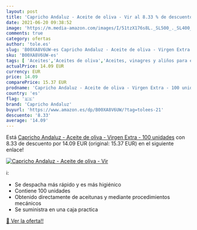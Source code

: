 ```yaml
---
layout: post
title: 'Capricho Andaluz - Aceite de oliva - Vir al 8.33 % de descuento'
date: 2021-06-20 09:38:52
image: 'https://m.media-amazon.com/images/I/51tzX176s8L._SL500_._SL400_.jpg'
comments: true
category: ofertas
author: 'tole.es'
slug: 'B00XA8V6UW-es Capricho Andaluz - Aceite de oliva - Virgen Extra - 100...'
sku: 'B00XA8V6UW-es'
tags: [ 'Aceites','Aceites de oliva','Aceites, vinagres y aliños para ensalada','Alimentación y bebidas','aceite','capricho andaluz','de','extra','oliva','virgen', ]
actualPrice: 14.09 EUR
currency: EUR
price: 14.09
comparePrice: 15.37 EUR
prodname: 'Capricho Andaluz - Aceite de oliva - Virgen Extra - 100 unidades'
country: 'es'
flag: '🇪🇸'
brand: 'Capricho Andaluz'
buyurl: 'https://www.amazon.es/dp/B00XA8V6UW/?tag=tolees-21'
descuento: '8.33'
average: '14.09'
---
```


Está [Capricho Andaluz - Aceite de oliva - Virgen Extra - 100 unidades](https://www.amazon.es/dp/B00XA8V6UW/?tag=tolees-21) con 8.33 de descuento por 14.09 EUR (original: 15.37 EUR) en el siguiente enlace!

[![Capricho Andaluz - Aceite de oliva - Vir](https://m.media-amazon.com/images/I/51tzX176s8L._SL500_._SL400_.jpg)](https://www.amazon.es/dp/B00XA8V6UW/?tag=tolees-21)

ℹ️:

- Se despacha más rápido y es más higiénico
- Contiene 100 unidades
- Obtenido directamente de aceitunas y mediante procedimientos mecánicos
- Se suministra en una caja practica

[🛒 Ver la oferta!!](https://www.amazon.es/dp/B00XA8V6UW/?tag=tolees-21)
